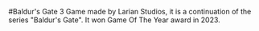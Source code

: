 #Baldur's Gate 3
Game made by Larian Studios, it is a continuation of the series "Baldur's Gate".
It won Game Of The Year award in 2023.
